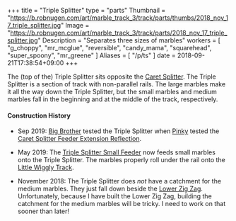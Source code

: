 +++
title = "Triple Splitter"
type = "parts"
Thumbnail = "https://b.robnugen.com/art/marble_track_3/track/parts/thumbs/2018_nov_17_triple_splitter.jpg"
Image = "https://b.robnugen.com/art/marble_track_3/track/parts/2018_nov_17_triple_splitter.jpg"
Description = "Separates three sizes of marbles"
workers = [
	"g_choppy",
	"mr_mcglue",
	"reversible",
	"candy_mama",
	"squarehead",
	"super_spoony",
	"mr_greene"
]
Aliases = [
  "/p/ts"
]
date = 2018-09-21T17:38:54+09:00
+++

The (top of the) Triple Splitter sits opposite the [Caret Splitter](/parts/caret-splitter/).  The Triple Splitter is a section of track with non-parallel rails.  The large marbles make it all the way down the Triple Splitter, but the small marbles and medium marbles fall in the beginning and at the middle of the track, respectively.

#### Construction History

* Sep 2019: [Big Brother](/workers/big_brother/) tested the Triple Splitter when [Pinky](/workers/pinky/) tested the [Caret Splitter Feeder Extension Reflection](/parts/caret-splitter-feeder-extension-reflection/).

* May 2019: The [Triple Splitter Small Feeder](/parts/triple-splitter-small-feeder/) now feeds small marbles onto the Triple Splitter.  The marbles properly roll under the rail onto the [Little Wiggly Track](/parts/little_wiggly_track/).

* November 2018:  The Triple Splitter does *not* have a catchment for the medium marbles.  They just fall down beside the [Lower Zig Zag](/parts/lower_zig_zag/).  Unfortunately, because I have built the Lower Zig Zag, building the catchment for the medium marbles will be tricky.  I need to work on that sooner than later!
